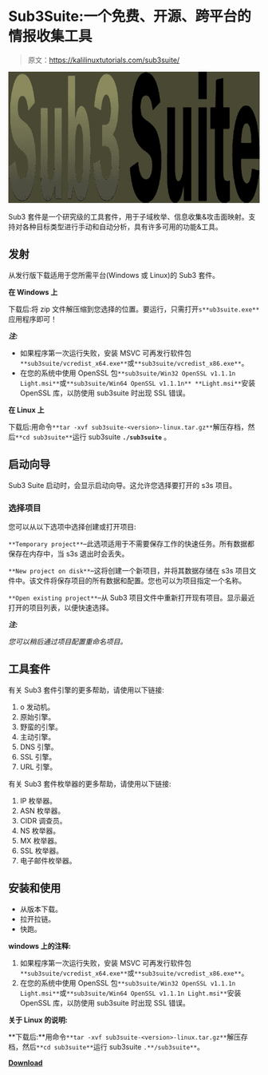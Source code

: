 # Sub3Suite:一个免费、开源、跨平台的情报收集工具

> 原文：<https://kalilinuxtutorials.com/sub3suite/>

[![](img/d9351d23cc66706144c5dfde59187236.png)](https://blogger.googleusercontent.com/img/b/R29vZ2xl/AVvXsEiV3YoND2eHCnFCuUIMj8qVY8_PixDW0-Bn4ffdJuU0TD2JOa9aDGO-WztozOPtFl5XJ4mwlJToiiRCB1AEdh75f8YeqgOpl1MQHptbAnrESB0QEAdcm-vCA8xje4dfCqYypoA6OPNwVpv8OD6X0Z1NQEGXTx_MnvEyrzPERBAyVI9zmIPpVJmqRY3Y/s728/sub3suite%20(1).png)

Sub3 套件是一个研究级的工具套件，用于子域枚举、信息收集&攻击面映射。支持对各种目标类型进行手动和自动分析，具有许多可用的功能&工具。

## 发射

从发行版下载适用于您所需平台(Windows 或 Linux)的 Sub3 套件。

**在 Windows 上**

下载后:将 zip 文件解压缩到您选择的位置。要运行，只需打开`s**ub3suite.exe**`应用程序即可！

***注:***

*   如果程序第一次运行失败，安装 MSVC 可再发行软件包`**sub3suite/vcredist_x64.exe**`或`**sub3suite/vcredist_x86.exe**`。
*   在您的系统中使用 OpenSSL 包`**sub3suite/Win32 OpenSSL v1.1.1n Light.msi**`或`**sub3suite/Win64 OpenSSL v1.1.1n** **Light.msi**`安装 OpenSSL 库，以防使用 sub3suite 时出现 SSL 错误。

**在 Linux 上**

下载后:用命令`**tar -xvf sub3suite-<version>-linux.tar.gz**`解压存档，然后`**cd sub3suite**`运行 sub3suite **`./sub3suite`** 。

## 启动向导

Sub3 Suite 启动时，会显示启动向导。这允许您选择要打开的 s3s 项目。

### 选择项目

您可以从以下选项中选择创建或打开项目:

`**Temporary project**`–此选项适用于不需要保存工作的快速任务。所有数据都保存在内存中，当 s3s 退出时会丢失。

`**New project on disk**`–这将创建一个新项目，并将其数据存储在 s3s 项目文件中。该文件将保存项目的所有数据和配置。您也可以为项目指定一个名称。

`**Open existing project**`–从 Sub3 项目文件中重新打开现有项目。显示最近打开的项目列表，以便快速选择。

***注:***

*您可以稍后通过项目配置重命名项目。*

## 工具套件

有关 Sub3 套件引擎的更多帮助，请使用以下链接:

1.  o 发动机。
2.  原始引擎。
3.  野蛮的引擎。
4.  主动引擎。
5.  DNS 引擎。
6.  SSL 引擎。
7.  URL 引擎。

有关 Sub3 套件枚举器的更多帮助，请使用以下链接:

1.  IP 枚举器。
2.  ASN 枚举器。
3.  CIDR 调查员。
4.  NS 枚举器。
5.  MX 枚举器。
6.  SSL 枚举器。
7.  电子邮件枚举器。

## 安装和使用

*   从版本下载。
*   拉开拉链。
*   快跑。

**windows 上的注释:**

1.  如果程序第一次运行失败，安装 MSVC 可再发行软件包`**sub3suite/vcredist_x64.exe**`或`**sub3suite/vcredist_x86.exe**`。
2.  在您的系统中使用 OpenSSL 包`**sub3suite/Win32 OpenSSL v1.1.1n Light.msi**`或`**sub3suite/Win64 OpenSSL v1.1.1n Light.msi**`安装 OpenSSL 库，以防使用 sub3suite 时出现 SSL 错误。

**关于 Linux 的说明:**

**下载后:**用命令`**tar -xvf sub3suite-<version>-linux.tar.gz**`解压存档，然后`**cd sub3suite**`运行 sub3suite `.**/sub3suite**`。

[**Download**](https://github.com/3nock/sub3suite)